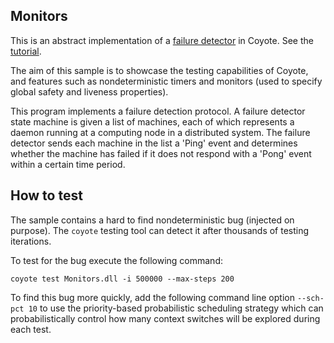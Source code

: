 ## Monitors

This is an abstract implementation of a [failure detector](https://en.wikipedia.org/wiki/Failure_detector) in Coyote.
See the [tutorial](https://microsoft.github.io/coyote/tutorials/actors/failure-detector).

The aim of this sample is to showcase the testing capabilities of Coyote, and features such as nondeterministic timers
and monitors (used to specify global safety and liveness properties).

This program implements a failure detection protocol. A failure detector state machine is given a list of machines,
each of which represents a daemon running at a computing node in a distributed system. The failure detector sends each
machine in the list a 'Ping' event and determines whether the machine has failed if it does not respond with a 'Pong'
event within a certain time period.

## How to test

The sample contains a hard to find nondeterministic bug (injected on purpose).
The `coyote` testing tool can detect it after thousands of testing iterations.

To test for the bug execute the following command:
```
coyote test Monitors.dll -i 500000 --max-steps 200
```
To find this bug more quickly, add the following command line option `--sch-pct 10` to use the priority-based probabilistic
scheduling strategy which can probabilistically control how many context switches will be explored during each test.
